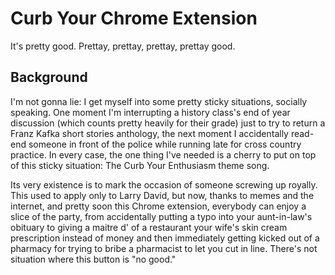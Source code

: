 # Curb Your Chrome Extension
It's pretty good. Prettay, prettay, prettay, prettay good.

## Background
I'm not gonna lie: I get myself into some pretty sticky situations, socially speaking. One moment I'm interrupting a history class's end of year discussion (which counts pretty heavily for their grade) just to try to return a Franz Kafka short stories anthology, the next moment I accidentally read-end someone in front of the police while running late for cross country practice. In every case, the one thing I've needed is a cherry to put on top of this sticky situation: The Curb Your Enthusiasm theme song.

Its very existence is to mark the occasion of someone screwing up royally. This used to apply only to Larry David, but now, thanks to memes and the internet, and pretty soon this Chrome extension, everybody can enjoy a slice of the party, from accidentally putting a typo into your aunt-in-law's obituary to giving a maitre d' of a restaurant your wife's skin cream prescription instead of money and then immediately getting kicked out of a pharmacy for trying to bribe a pharmacist to let you cut in line. There's not situation where this button is "no good."
